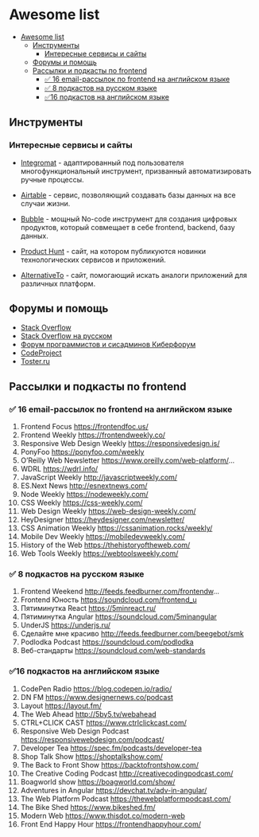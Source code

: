 # Awesome list
- [Awesome list](#awesome-list)
  - [Инструменты](#инструменты)
    - [Интересные сервисы и сайты](#интересные-сервисы-и-сайты)
  - [Форумы и помощь](#форумы-и-помощь)
  - [Рассылки и подкасты по frontend](#рассылки-и-подкасты-по-frontend)
    - [✅ 16 email-рассылок по frontend на английском языке](#-16-email-рассылок-по-frontend-на-английском-языке)
    - [✅ 8 подкастов на русском языке](#-8-подкастов-на-русском-языке)
    - [✅16 подкастов на английском языке](#16-подкастов-на-английском-языке)

## Инструменты
### Интересные сервисы и сайты
* [Integromat](https://www.integromat.com/en/) - адаптированный под пользователя многофункциональный инструмент, призванный автоматизировать ручные процессы.
* [Airtable](https://airtable.com/) - сервис, позволяющий создавать базы данных на все случаи жизни.
* [Bubble](https://bubble.io/) - мощный No-code инструмент для создания цифровых продуктов, который совмещает в себе frontend, backend, базу данных. 
  
* [Product Hunt](https://www.producthunt.com/) - сайт, на котором публикуются новинки технологических сервисов и приложений.
  
* [AlternativeTo](https://alternativeto.net/) - сайт, помогающий искать аналоги приложений для различных платформ.



## Форумы и помощь
* [Stack Overflow](https://stackoverflow.com/) 
* [Stack Overflow на русском](https://ru.stackoverflow.com/)
* [Форум программистов и сисадминов Киберфорум](http://www.cyberforum.ru/)
* [CodeProject](https://www.codeproject.com/)
* [Toster.ru](https://toster.ru/tags)

## Рассылки и подкасты по frontend
### ✅ 16 email-рассылок по frontend на английском языке 

1. Frontend Focus https://frontendfoc.us/
2. Frontend Weekly https://frontendweekly.co/
3. Responsive Web Design Weekly https://responsivedesign.is/
4. PonyFoo https://ponyfoo.com/weekly
5. O’Reilly Web Newsletter https://www.oreilly.com/web-platform/...
6. WDRL https://wdrl.info/
7. JavaScript Weekly http://javascriptweekly.com/
8. ES.Next News http://esnextnews.com/
9. Node Weekly https://nodeweekly.com/
10. CSS Weekly https://css-weekly.com/
11. Web Design Weekly https://web-design-weekly.com/
12. HeyDesigner https://heydesigner.com/newsletter/
13. CSS Animation Weekly https://cssanimation.rocks/weekly/
14. Mobile Dev Weekly https://mobiledevweekly.com/
15. History of the Web https://thehistoryoftheweb.com/
16. Web Tools Weekly https://webtoolsweekly.com/


### ✅ 8 подкастов на русском языке

1. Frontend Weekend http://feeds.feedburner.com/frontendw...
2. Frontend Юность https://soundcloud.com/frontend_u
3. Пятиминутка React https://5minreact.ru/
4. Пятиминутка Angular https://soundcloud.com/5minangular
5. UnderJS https://underjs.ru/
6. Сделайте мне красиво http://feeds.feedburner.com/beegebot/smk
7. Podlodka Podcast https://soundcloud.com/podlodka
8. Веб-стандарты https://soundcloud.com/web-standards

### ✅16 подкастов на английском языке

1. CodePen Radio https://blog.codepen.io/radio/
2. DN FM https://www.designernews.co/podcast
3. Layout https://layout.fm/
4. The Web Ahead http://5by5.tv/webahead
5. CTRL+CLICK CAST https://www.ctrlclickcast.com/
6. Responsive Web Design Podcast https://responsivewebdesign.com/podcast/
7. Developer Tea https://spec.fm/podcasts/developer-tea
8. Shop Talk Show https://shoptalkshow.com/
9. The Back to Front Show https://backtofrontshow.com/
10. The Creative Coding Podcast http://creativecodingpodcast.com/
11. Boagworld show https://boagworld.com/show/
12. Adventures in Angular https://devchat.tv/adv-in-angular/
13. The Web Platform Podcast https://thewebplatformpodcast.com/
14. The Bike Shed https://www.bikeshed.fm/
15. Modern Web https://www.thisdot.co/modern-web
16. Front End Happy Hour https://frontendhappyhour.com/